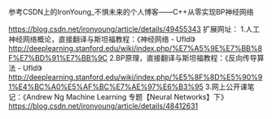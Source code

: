 参考CSDN上的IronYoung_不惧未来的个人博客——C++从零实现BP神经网络

https://blog.csdn.net/ironyoung/article/details/49455343
扩展网址：
1.人工神经网络概论，直接翻译与斯坦福教程：《神经网络 - Ufldl》
http://deeplearning.stanford.edu/wiki/index.php/%E7%A5%9E%E7%BB%8F%E7%BD%91%E7%BB%9C
2.BP原理，直接翻译与斯坦福教程：《反向传导算法 - Ufldl》
http://deeplearning.stanford.edu/wiki/index.php/%E5%8F%8D%E5%90%91%E4%BC%A0%E5%AF%BC%E7%AE%97%E6%B3%95
3.网上公开课笔记：《Andrew Ng Machine Learning 专题【Neural Networks】下》
https://blog.csdn.net/ironyoung/article/details/48412631
